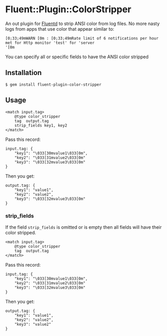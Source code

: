 # Fluent::Plugin::ColorStripper

An out plugin for [Fluentd](http://fluentd.org) to strip ANSI color from log files.  No more nasty logs from apps that use color that appear similar to:

    [0;33;49mWARN [0m : [0;33;49mRate limit of 6 notifications per hour met for Http monitor 'test' for 'server
    '[0m

You can specify all or specific fields to have the ANSI color stripped

## Installation

    $ gem install fluent-plugin-color-stripper

## Usage

    <match input.tag>
        @type color_stripper
        tag  output.tag
        strip_fields key1, key2
    </match>

Pass this record:

    input.tag: {
        "key1": "\033[30mvalue1\033[0m",
        "key2": "\033[31mvalue2\033[0m"
        "key3": "\033[32mvalue3\033[0m"
    }

Then you get:

    output.tag: {
        "key1": "value1",
        "key2": "value2",
        "key3": "\033[32mvalue3\033[0m"
    }

### strip_fields

If the field `strip_fields` is omitted or is empty then all fields will have their color stripped.

    <match input.tag>
        @type color_stripper
        tag  output.tag
    </match>

Pass this record:

    input.tag: {
        "key1": "\033[30mvalue1\033[0m",
        "key2": "\033[31mvalue2\033[0m"
        "key3": "\033[32mvalue3\033[0m"
    }

Then you get:

    output.tag: {
        "key1": "value1",
        "key2": "value2",
        "key3": "value2"
    }
